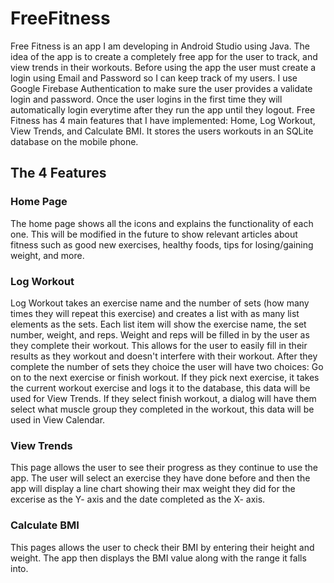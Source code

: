 # FreeFitness
Free Fitness is an app I am developing in Android Studio using Java. The idea of the app is to create a completely free app for the user to track, and view trends in their workouts. Before using the app the user must create a login using Email and Password so I can keep track of my users. I use Google Firebase Authentication to make sure the user provides a validate login and password. Once the user logins in the first time they will automatically login everytime after they run the app until they logout. Free Fitness has 4 main features that I have implemented: Home, Log Workout, View Trends, and Calculate BMI. It stores the users workouts in an SQLite database on the mobile phone.

## The 4 Features

### Home Page
The home page shows all the icons and explains the functionality of each one. This will be modified in the future to show relevant articles about fitness such as good new exercises, healthy foods, tips for losing/gaining weight, and more.

### Log Workout
Log Workout takes an exercise name and the number of sets (how many times they will repeat this exercise) and creates a list with as many list elements as the sets. Each list item will show the exercise name, the set number, weight, and reps. Weight and reps will be filled in by the user as they complete their workout. This allows for the user to easily fill in their results as they workout and doesn't interfere with their workout. After they complete the number of sets they choice the user will have two choices: Go on to the next exercise or finish workout. If they pick next exercise, it takes the current workout exercise and logs it to the database, this data will be used for View Trends. If they select finish workout, a dialog will have them select what muscle group they completed in the workout, this data will be used in View Calendar.

### View Trends
This page allows the user to see their progress as they continue to use the app. The user will select an exercise they have done before and then the app will display a line chart showing their max weight they did for the excerise as the Y- axis and the date completed as the X- axis.



### Calculate BMI
This pages allows the user to check their BMI by entering their height and weight. The app then displays the BMI value along with the range it falls into.
